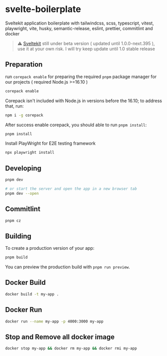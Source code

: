 # svelte-boilerplate

Sveltekit application boilerplate with tailwindcss, scss, typescript, vitest, playwright, vite, husky, semantic-release, eslint, prettier, commitlint and docker

> :warning: [Sveltekit](https://github.com/sveltejs/kit) still under beta version ( updated until 1.0.0-next.395 ), use it at your own risk. I will try keep update until 1.0 stable release

## Preparation

run `corepack enable` for preparing the required `pnpm` package manager for our projects ( required Node.js >=16.10 )

```bash
corepack enable
```

Corepack isn't included with Node.js in versions before the 16.10; to address that, run:

```bash
npm i -g corepack
```

After success enable corepack, you should able to run `pnpm install`:

```bash
pnpm install
```

Install PlayWright for E2E testing framework

```bash
npx playwright install
```

## Developing

```bash
pnpm dev

# or start the server and open the app in a new browser tab
pnpm dev --open
```

## Commitlint

```bash
pnpm cz
```

## Building

To create a production version of your app:

```bash
pnpm build
```

You can preview the production build with `pnpm run preview`.

## Docker Build

```bash
docker build -t my-app .
```

## Docker Run

```bash
docker run --name my-app -p 4000:3000 my-app
```

## Stop and Remove all docker image

```bash
docker stop my-app && docker rm my-app && docker rmi my-app
```
